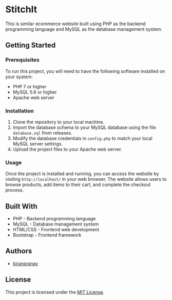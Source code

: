 # StitchIt

This is similar ecommerce website built using PHP as the backend programming language and MySQL as the database management system.

## Getting Started

### Prerequisites

To run this project, you will need to have the following software installed on your system:

- PHP 7 or higher
- MySQL 5.6 or higher
- Apache web server

### Installation

1. Clone the repository to your local machine.
2. Import the database schema to your MySQL database using the file `database.sql` from releases.
3. Modify the database credentials in `config.php` to match your local MySQL server settings.
4. Upload the project files to your Apache web server.

### Usage

Once the project is installed and running, you can access the website by visiting `http://localhost/` in your web browser. The website allows users to browse products, add items to their cart, and complete the checkout process.

## Built With

- PHP - Backend programming language
- MySQL - Database management system
- HTML/CSS - Frontend web development
- Bootstrap - Frontend framework

## Authors

- [kiranpranay](https://github.com/kiranpranay)

## License

This project is licensed under the [MIT License](https://github.com/webertechnologies/stitchit.cottonseeds.org/blob/main/LICENSE).
